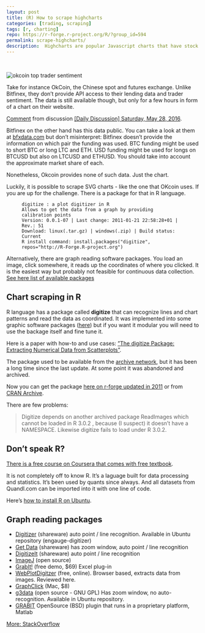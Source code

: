 ```yaml
---
layout: post
title: (R) How to scrape highcharts
categories: [trading, scraping]
tags: [r, charting]
repo: https://r-forge.r-project.org/R/?group_id=594
permalink: scrape-highcharts/
description:  Highcharts are popular Javascript charts that have stock extension. These charts are sort of commercial but easy to use, often used by bitcoin exchanges. The disadvantage is the source of data can be obscured if the data is not supposed to be available.
---
```


<br>
<p><img src="https://i.imgur.com/V5L9KNF.png" alt="okcoin top trader sentiment" /></p>

<p>Take for instance OkCoin, the Chinese spot and futures exchange. Unlike Bitfinex, they don’t provide API access to their lending data and trader sentiment. The data is still available though, but only for a few hours in form of a chart on their website.</p>

<div class="reddit-embed" data-embed-media="www.redditmedia.com" data-embed-parent="false" data-embed-live="false" data-embed-created="2016-05-29T11:04:09.342Z"><a href="https://www.reddit.com/r/BitcoinMarkets/comments/4lecyc/daily_discussion_saturday_may_28_2016/d3mws0z">Comment</a> from discussion <a href="https://www.reddit.com/r/BitcoinMarkets/comments/4lecyc/daily_discussion_saturday_may_28_2016/">[Daily Discussion] Saturday, May 28, 2016</a>.</div>
<script async="" src="https://www.redditstatic.com/comment-embed.js"></script>

<p>Bitfinex on the other hand has this data public. You can take a look at them at <a href="http://bfxdata.com">bfxdata.com</a> but don’t misinterpret: Bitfinex doesn’t provide the information on which pair the funding was used. BTC funding might be used to short BTC or long LTC and ETH. USD funding might be used for longs on BTCUSD but also on LTCUSD and ETHUSD. You should take into account the approximate market share of each.</p>

<p>Nonetheless, Okcoin provides none of such data. Just the chart.</p>

<p>Luckily, it is possible to scrape SVG charts - like the one that OKcoin uses. If you are up for the challenge. There is a package for that in R language.</p>

<figure class="highlight"><pre><code class="language-html" data-lang="html">digitize : a plot digitizer in R
Allows to get the data from a graph by providing calibration points
Version: 0.0.1-07 | Last change: 2011-01-21 22:58:28+01 | Rev.: 51
Download: linux(.tar.gz) | windows(.zip) | Build status: Current
R install command: install.packages("digitize", repos="http://R-Forge.R-project.org")</code></pre></figure>

<p>Alternatively, there are graph reading software packages. You load an image, click somewhere, it reads up the coordinates of where you clicked. It is the easiest way but probably not feasible for continuous data collection. <a href="#graph-reading-packages">See here list of available packages</a></p>

<h2 id="chart-scraping-in-r">Chart scraping in R</h2>

<p>R language has a package called <strong>digitize</strong> that can recognize lines and chart patterns and read the data as coordinated. It was implemented into some graphic software packages (<a href="#graph-reading-packages">here</a>) but if you want it modular you will need to use the backage itself and fine tune it.</p>

<p>Here is a paper with how-to and use cases:
<a href="https://journal.r-project.org/archive/2011-1/RJournal_2011-1_Poisot.pdf">”The digitize Package: Extracting Numerical Data from Scatterplots”</a>.</p>

<p>The package used to be available from the <a href="https://cran.r-project.org/">archive network</a>, but it has been a long time since the last update. At some point it was abandoned and archived.</p>

<p>Now you can get the package <a href="https://r-forge.r-project.org/R/?group_id=594">here on r-forge updated in 2011</a> or from <a href="https://cran.r-project.org/src/contrib/Archive/digitize/">CRAN Archive</a>.</p>

<p>There are few problems:</p>

<blockquote>
<p>Digitize depends on another archived package ReadImages which cannot be loaded in R 3.0.2 , because (I suspect) it doesn’t have a NAMESPACE. Likewise digitize fails to load under R 3.0.2.</p>
</blockquote>

<h2 id="dont-speak-r">Don’t speak R?</h2>

<p><a href="https://www.coursera.org/learn/r-programming">There is a free course on Coursera that comes with free textbook</a>.</p>

<p>It is not completely off to know R. It’s a laguage built for data processing and statistics. It’s been used by quants since always. And all datasets from Quandl.com can be imported into it with one line of code.</p>

<p>Here’s <a href="https://www.digitalocean.com/community/tutorials/how-to-set-up-r-on-ubuntu-14-04">how to install R on Ubuntu</a>.</p>

<h2 id="graph-reading-packages">Graph reading packages</h2>

<ul>
<li><a href="http://digitizer.sourceforge.net/">Digitizer</a> (shareware) auto point / line recognition. Available in Ubuntu repository (engauge-digitizer)</li>
<li><a href="http://www.getdata-graph-digitizer.com/">Get Data</a> (shareware) has zoom window, auto point / line recognition</li>
<li><a href="http://www.digitizeit.de/">DigitizeIt</a> (shareware) auto point / line recognition</li>
<li><a href="http://rsbweb.nih.gov/ij/">ImageJ</a> (open source)</li>
<li><a href="http://www.datatrendsoftware.com/home.html">GrabIt!</a> (free demo, $69) Excel plug-in</li>
<li><a href="http://arohatgi.info/WebPlotDigitizer/">WebPlotDigitzer</a> (free, online). Browser based, extracts data from images. Reviewed here.</li>
<li><a href="http://www.arizona-software.ch/graphclick/">GraphClick</a> (Mac, $8)</li>
<li><a href="http://www.frantz.fi/software/g3data.php">g3data</a> (open source - GNU GPL) Has zoom window, no auto-recognition. Available in Ubuntu repository.</li>
<li><a href="http://www.mathworks.com/matlabcentral/fileexchange/7173-grabit">GRABIT</a> OpenSource (BSD) plugin that runs in a proprietary platform, Matlab</li>
</ul>

<p><a href="http://stats.stackexchange.com/a/14440">More: StackOverflow</a></p>

<br>
